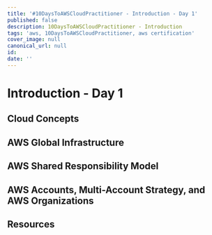 ```yaml
---
title: '#10DaysToAWSCloudPractitioner - Introduction - Day 1'
published: false
description: 10DaysToAWSCloudPractitioner - Introduction
tags: 'aws, 10DaysToAWSCloudPractitioner, aws certification'
cover_image: null
canonical_url: null
id: 
date: ''
---
```


# Introduction - Day 1

## Cloud Concepts

## AWS Global Infrastructure

## AWS Shared Responsibility Model

## AWS Accounts, Multi-Account Strategy, and AWS Organizations

## Resources